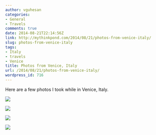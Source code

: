 ```yaml
---
author: vguhesan
categories:
- General
- Travels
comments: true
date: 2014-08-21T22:14:56Z
link: http://mythinkpond.com/2014/08/21/photos-from-venice-italy/
slug: photos-from-venice-italy
tags:
- Italy
- travels
- Venice
title: Photos from Venice, Italy
url: /2014/08/21/photos-from-venice-italy/
wordpress_id: 716
---
```


Here are a few photos I took while in Venice, Italy.

![](https://lh5.googleusercontent.com/-1ES-EAiezcU/U_OPC8DnGPI/AAAAAAAALJA/ZGFKd0lqRkI/w1118-h629-no/DSC01618.JPG)

![](https://lh5.googleusercontent.com/-4Wroq3eJyOY/U_OOz4j9CnI/AAAAAAAALII/geNSmwdBw7s/w1118-h629-no/DSC01611.JPG)

![](https://lh4.googleusercontent.com/-Gw62RALOqLc/U_OLd7AMdoI/AAAAAAAAK7w/UENTifcz3wY/w1118-h629-no/DSC01508.JPG)

![](https://lh4.googleusercontent.com/-MGuEKG0F56U/U_OHbZQ8pgI/AAAAAAAAKsI/01gD_NhwJus/w1118-h629-no/DSC01383.JPG)


